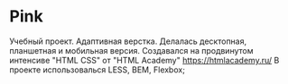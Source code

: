 # Pink
Учебный проект. Адаптивная верстка. Делалась десктопная, планшетная и мобильная версия. 
Создавался на продвинутом интенсиве "HTML CSS" от "HTML Academy" https://htmlacademy.ru/
В проекте использовалься LESS, BEM, Flexbox;
